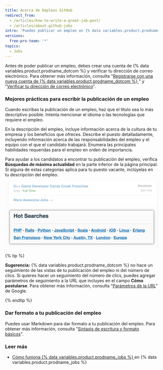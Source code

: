```yaml
---
title: Acerca de Empleos GitHub
redirect_from:
  - /articles/how-to-write-a-great-job-post/
  - /articles/about-github-jobs
intro: 'Puedes publicar un empleo en {% data variables.product.prodname_jobs %} para encontrar talentos para tu negocio.'
versions:
  free-pro-team: '*'
topics:
  - Jobs
---
```


Antes de poder publicar un empleo, debes crear una cuenta de {% data variables.product.prodname_dotcom %} y verificar tu dirección de correo electrónico. Para obtener más información, consulta "[Registrarse con una nueva cuenta de {% data variables.product.prodname_dotcom %} ](/articles/signing-up-for-a-new-github-account)" y "[Verificar tu dirección de correo electrónico](/articles/verifying-your-email-address)".

### Mejores prácticas para escribir la publicación de un empleo

Cuando escribas la publicación de un empleo, haz que el título sea lo más descriptivo posible. Intenta mencionar el idioma o las tecnologías que requiere el empleo.

En la descripción del empleo, incluye información acerca de la cultura de tu empresa y los beneficios que ofreces. Describe el puesto detalladamente, incluyendo información acerca de las responsabilidades del empleo y el equipo con el que el candidato trabajará. Enumera las principales habilidades requeridas para el empleo en orden de importancia.

Para ayudar a los candidatos a encontrar tu publicación del empleo, verifica **Búsquedas de máxima actualidad** en la parte inferior de la página principal. Si alguna de estas categorías aplica para tu puesto vacante, inclúyelas en tu descripción del empleo.

![Sección Búsquedas de máxima actualidad de {% data variables.product.prodname_dotcom %}](/assets/images/help/jobs/hot-searches.png)

{% tip %}

**Sugerencia:** {% data variables.product.prodname_dotcom %} no hace un seguimiento de las vistas de tu publicación del empleo ni del número de clics. Si quieres hacer un seguimiento del número de clics, puedes agregar parámetros de seguimiento a la URL que incluyes en el campo **Cómo postularse**. Para obtener más información, consulta "[Parámetros de la URL](https://support.google.com/google-ads/answer/6277564?hl=en)" de Google.

{% endtip %}

### Dar formato a tu publicación del empleo

Puedes usar Markdown para dar formato a tu publicación del empleo. Para obtener más información, consulta "[Sintaxis de escritura y formato básicos](/articles/basic-writing-and-formatting-syntax)".

### Leer más

- [Cómo funiona {% data variables.product.prodname_jobs %} ](https://jobs.github.com/faq) en {% data variables.product.prodname_jobs %}
